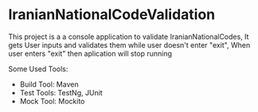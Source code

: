 # IranianNationalCodeValidation


This project is a a console application to validate IranianNationalCodes, 
It gets User inputs and validates them while user doesn't enter "exit", 
When user enters "exit" then aplication will stop running


Some Used Tools:
  - Build Tool: Maven
  - Test Tools: TestNg, JUnit
  - Mock Tool: Mockito

